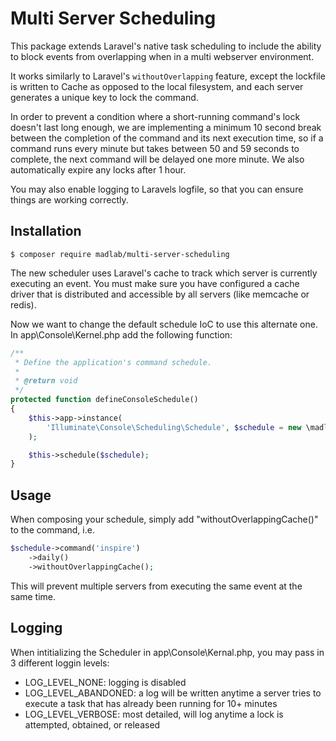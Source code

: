 # Multi Server Scheduling

This package extends Laravel's native task scheduling to include the ability to block events from overlapping when in a multi webserver environment.

It works similarly to Laravel's `withoutOverlapping` feature, except the lockfile is written to Cache as opposed to the local filesystem, and each server generates a unique key to lock the command. 

In order to prevent a condition where a short-running command's lock doesn't last long enough, we are implementing a minimum 10 second break between the completion of the command and its next execution time, so if a command runs every minute but takes between 50 and 59 seconds to complete, the next command will be delayed one more minute. We also automatically expire any locks after 1 hour. 

You may also enable logging to Laravels logfile, so that you can ensure things are working correctly. 

## Installation


```
$ composer require madlab/multi-server-scheduling
```

The new scheduler uses Laravel's cache to track which server is currently executing an event. You must make sure you have configured a cache driver that is distributed and accessible by all servers (like memcache or redis).

Now we want to change the default schedule IoC to use this alternate one.  In app\Console\Kernel.php add the following function:

```php
/**
 * Define the application's command schedule.
 *
 * @return void
 */
protected function defineConsoleSchedule()
{
    $this->app->instance(
        'Illuminate\Console\Scheduling\Schedule', $schedule = new \madlab\MultiServerScheduler\Schedule(\madlab\MultiServerScheduler\Schedule::LOG_LEVEL_CONFLICTS)
    );

    $this->schedule($schedule);
}
```

## Usage

When composing your schedule, simply add "withoutOverlappingCache()" to the command, i.e.

```php
$schedule->command('inspire')
    ->daily()
    ->withoutOverlappingCache();
```

This will prevent multiple servers from executing the same event at the same time.

## Logging

When intitializing the Scheduler in app\Console\Kernal.php, you may pass in 3 different loggin levels:
- LOG_LEVEL_NONE: logging is disabled
- LOG_LEVEL_ABANDONED: a log will be written anytime a server tries to execute a task that has already been running for 10+ minutes
- LOG_LEVEL_VERBOSE: most detailed, will log anytime a lock is attempted, obtained, or released 